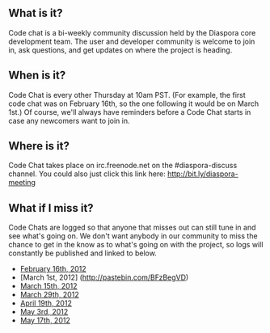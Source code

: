 ## What is it?
Code chat is a bi-weekly community discussion held by the Diaspora core development team. The user and developer community is welcome to join in, ask questions, and get updates on where the project is heading.

## When is it?

Code Chat is every other Thursday at 10am PST. (For example, the first code chat was on February 16th, so the one following it would be on March 1st.) Of course, we'll always have reminders before a Code Chat starts in case any newcomers want to join in.

## Where is it?

Code Chat takes place on irc.freenode.net on the #diaspora-discuss channel. You could also just click this link here: http://bit.ly/diaspora-meeting

## What if I miss it?

Code Chats are logged so that anyone that misses out can still tune in and see what's going on. We don't want anybody in our community to miss the chance to get in the know as to what's going on with the project, so logs will constantly be published and linked to below.

* [February 16th, 2012](http://pastebin.com/z1rkBCUN)
* [March 1st, 2012] (http://pastebin.com/BFzBegVD)
* [March 15th, 2012](http://pastebin.com/v38rU3pJ)
* [March 29th, 2012](http://pastebin.com/tAxt6zE7)
* [April 19th, 2012](http://pastebin.com/Nx8DnpMn)
* [May 3rd, 2012](http://pastebin.com/mAxqWeFC)
* [May 17th, 2012](http://pastebin.com/QULKNbiz)